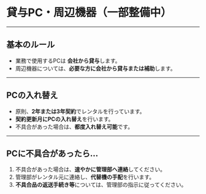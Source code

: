 # 貸与PC・周辺機器（一部整備中）

---

## 基本のルール

- 業務で使用するPCは **会社から貸与**します。  
- 周辺機器については、**必要な方に会社から貸与または補助**します。

---

## PCの入れ替え

- 原則、**2年または3年契約**でレンタルを行っています。  
- **契約更新月にPCの入れ替え**を行います。  
- 不具合があった場合は、**都度入れ替え可能**です。

---

## PCに不具合があったら…

1. 不具合があった場合は、**速やかに管理部へ連絡**してください。  
2. 管理部がレンタル元に連絡し、**代替機の手配**を行います。  
3. **不具合品の返送手続き等**については、管理部の指示に従ってください。
